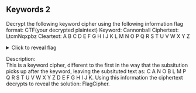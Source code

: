 ## Keywords 2
Decrypt the following keyword cipher using the following information 
flag format: CTF(your decrypted plaintext)
Keyword: Cannonball
Ciphertext: LtcmNqxpbz
Cleartext: A B C D E F G H I J K L M N O P Q R S T U V W X Y Z
<details>
  <summary>Click to reveal flag</summary>
  
  Flag: CTF(FlagCipher)
  
</details>

Description:<br> 
This is a keyword cipher, different to the first in the way that the subsitution picks up after the keyword, leaving the subsituted text as: C A N O B L M P Q R S T U V W X Y Z D E F G H I J K.
Using this information the ciphertext decrypts to reveal the solution: FlagCipher.
